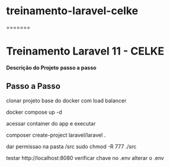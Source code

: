 
# treinamento-laravel-celke
=======
# Treinamento Laravel 11 - CELKE
**Descrição do Projeto**
    **passo a passo**
## Passo a Passo

clonar projeto base do docker com load balancer

docker compose up -d

acessar container do app e executar
 
composer create-project laravel/laravel .

dar permissao na pasta /src
sudo chmod -R 777 ./src

testar http://localhost:8080
verificar chave no .env
alterar o .env



